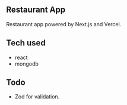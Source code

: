 ## Restaurant App

Restaurant app powered by Next.js and Vercel.

## Tech used

- react
- mongodb

## Todo
- Zod for validation.

